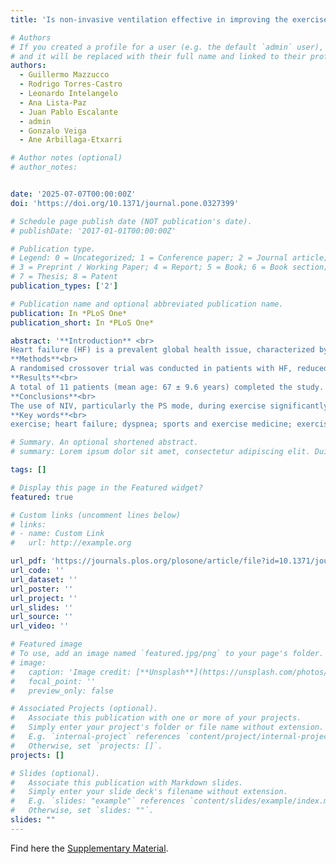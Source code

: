 ```yaml
---
title: 'Is non-invasive ventilation effective in improving the exercise capacity in patients with cardiac heart failure?: A randomised crossover trial'

# Authors
# If you created a profile for a user (e.g. the default `admin` user), write the username (folder name) here
# and it will be replaced with their full name and linked to their profile.
authors:
  - Guillermo Mazzucco
  - Rodrigo Torres-Castro
  - Leonardo Intelangelo
  - Ana Lista-Paz
  - Juan Pablo Escalante
  - admin
  - Gonzalo Veiga
  - Ane Arbillaga-Etxarri

# Author notes (optional)
# author_notes:


date: '2025-07-07T00:00:00Z'
doi: 'https://doi.org/10.1371/journal.pone.0327399'

# Schedule page publish date (NOT publication's date).
# publishDate: '2017-01-01T00:00:00Z'

# Publication type.
# Legend: 0 = Uncategorized; 1 = Conference paper; 2 = Journal article;
# 3 = Preprint / Working Paper; 4 = Report; 5 = Book; 6 = Book section;
# 7 = Thesis; 8 = Patent
publication_types: ['2']

# Publication name and optional abbreviated publication name.
publication: In *PLoS One*
publication_short: In *PLoS One*

abstract: '**Introduction** <br>
Heart failure (HF) is a prevalent global health issue, characterized by the heart’s inability to effectively pump or fill with blood, leading to inadequate cardiac output. Despite advances in medical treatments, exercise intolerance remains a significant challenge, impacting their quality of life and contributing to frequent hospitalizations. Recent studies suggest that non-invasive ventilation (NIV) may further enhance exercise performance by reducing ventilatory workload and fatigue. However, limited research has directly compared different ventilatory modes during exercise in patients with heart failure. This study aims to evaluate the effects of two NIV devices on exercise capacity.<br>
**Methods**<br>
A randomised crossover trial was conducted in patients with HF, reduced ejection fraction (&le; 40%), New York Heart Association functional class I-III and clinically stable. All participants underwent an initial assessment followed by an incremental exercise test to determine maximum aerobic velocity. They were then randomized to perform three constant work rate tests on separate days under three conditions: (1) with Continuous Positive Airway Pressure (CPAP), (2) with pressure support (PS) and (3) without NIV. The primary outcome was time to exhaustion. Key physiological variables were recorded during each test. Participants were recruited and completed all testing between April 29 and July 18, 2022. ClinicalTrials.gov registration number: NCT05433610.<br>
**Results**<br>
A total of 11 patients (mean age: 67 ± 9.6 years) completed the study. Exercise duration was significantly longer in the pressure support group (9.8 ± 6.2 minutes) compared to the CPAP group (8.9 ± 6.0 minutes) and the control group (7.3 ± 6.2 minutes) (p = 0.043). No significant differences were found in average heart rate (HR), final HR, or oxygen saturation (SpO₂) between the groups (p > 0.05). Similarly, dyspnea and leg fatigue (modified Borg scale) showed no statistically significant differences between conditions (p > 0.05).<br>
**Conclusions**<br>
The use of NIV, particularly the PS mode, during exercise significantly improved exercise duration in patients with HF compared to CPAP or no ventilatory support.
**Key words**<br> 
exercise; heart failure; dyspnea; sports and exercise medicine; exercise therapy'

# Summary. An optional shortened abstract.
# summary: Lorem ipsum dolor sit amet, consectetur adipiscing elit. Duis posuere tellus ac convallis placerat. Proin tincidunt magna sed ex sollicitudin condimentum.

tags: []

# Display this page in the Featured widget?
featured: true

# Custom links (uncomment lines below)
# links:
# - name: Custom Link
#   url: http://example.org

url_pdf: 'https://journals.plos.org/plosone/article/file?id=10.1371/journal.pone.0327399&type=printable'
url_code: ''
url_dataset: ''
url_poster: ''
url_project: ''
url_slides: ''
url_source: ''
url_video: ''

# Featured image
# To use, add an image named `featured.jpg/png` to your page's folder.
# image:
#   caption: 'Image credit: [**Unsplash**](https://unsplash.com/photos/pLCdAaMFLTE)'
#   focal_point: ''
#   preview_only: false

# Associated Projects (optional).
#   Associate this publication with one or more of your projects.
#   Simply enter your project's folder or file name without extension.
#   E.g. `internal-project` references `content/project/internal-project/index.md`.
#   Otherwise, set `projects: []`.
projects: []

# Slides (optional).
#   Associate this publication with Markdown slides.
#   Simply enter your slide deck's filename without extension.
#   E.g. `slides: "example"` references `content/slides/example/index.md`.
#   Otherwise, set `slides: ""`.
slides: ""
---
```



Find here the [Supplementary Material](https://journals.plos.org/plosone/article?id=10.1371/journal.pone.0327399#sec026).
